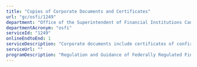 ```yaml
---
title: "Copies of Corporate Documents and Certificates"
url: "gc/osfi/1249"
department: "Office of the Superintendent of Financial Institutions Canada"
departmentAcronym: "osfi"
serviceId: "1249"
onlineEndtoEnd: 1
serviceDescription: "Corporate documents include certificates of confirmations, certified copies of letters patent of incorporation or amalgamation documents, and corporate history of a body corporate."
serviceUrl: ""
programDescription: "Regulation and Guidance of Federally Regulated Financial Institutions,Regulatory Approvals and Legislative Precedents"
---
```

